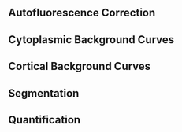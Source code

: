 ## Autofluorescence Correction


## Cytoplasmic Background Curves


## Cortical Background Curves


## Segmentation


## Quantification